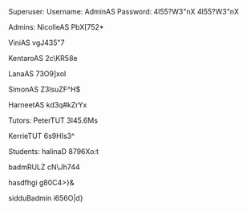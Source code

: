 Superuser:
Username: AdminAS
Password: 4l55?W3"nX
4l55?W3"nX

Admins:
NicolleAS
PbX[752*

ViniAS
vgJ435"7

KentaroAS
2c\KR58e

LanaAS
73O9]xoI

SimonAS
Z3lsuZF^H$

HarneetAS
kd3q#kZrYx

Tutors:
PeterTUT
3I45.6Ms

KerrieTUT
6s9HIs3^

Students:
halinaD
8796Xo:t

badmRULZ
cN\Jh744

hasdfhgi
g80C4>}&

sidduBadmin
i656O|d}
